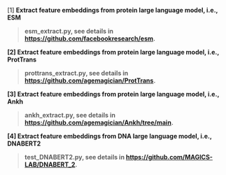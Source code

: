[1] <b> Extract feature embeddings from protein large language model, i.e., ESM   
> esm_extract.py, see details in https://github.com/facebookresearch/esm.  


[2] <b> Extract feature embeddings from protein large language model, i.e., ProtTrans   
> prottrans_extract.py, see details in https://github.com/agemagician/ProtTrans.

[3] <b> Extract feature embeddings from protein large language model, i.e., Ankh   
> ankh_extract.py, see details in https://github.com/agemagician/Ankh/tree/main.
>
[4] <b> Extract feature embeddings from DNA large language model, i.e., DNABERT2   
> test_DNABERT2.py, see details in https://github.com/MAGICS-LAB/DNABERT_2.
